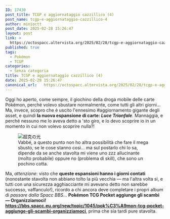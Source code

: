 ```yaml
---
ID: 17430
post_title: TCGP e aggiornataggio cazzillico (4)
post_name: tcgp-e-aggiornataggio-cazzillico-4
author: minioctt
post_date: 2025-02-28 15:26:47
layout: post
link: >
  https://octospacc.altervista.org/2025/02/28/tcgp-e-aggiornataggio-cazzillico-4/
published: true
tags:
  - Pokémon
  - TCGP
categories:
  - Senza categoria
title: TCGP e aggiornataggio cazzillico (4)
date: 2025-02-28 15:26:47
canonical_url:   https://octospacc.altervista.org/2025/02/28/tcgp-e-aggiornataggio-cazzillico-4/
---
```

<!-- wp:paragraph -->
<p>Oggi ho aperto, come sempre, il giochino della droga mobile delle carte Pokémon, perché volevo sbustare normalmente, come tutti gli altri giorni... Ma, invece, scopro che è uscito l'ennesimo #aggiornamento gigante degli asset, e quindi <strong>la nuova espansione di carte: </strong><strong><em>Luce Trionfale</em></strong>. Mannaggia, e perché nessuno me lo aveva detto a 'sto giro, e lo devo scoprire io in un momento in cui non volevo scoprire nulla?!</p>
<!-- /wp:paragraph -->

<!-- wp:paragraph -->
<p></p>
<!-- /wp:paragraph -->

<!-- wp:image {"id":17429,"sizeSlug":"large","linkDestination":"none"} -->
<figure class="wp-block-image size-large"><img src="{{site.cdnurl}}/assets/uploads/2025/02/img_20250228_1438222440029581063703254-810x1440.jpg" alt="超克の光" class="wp-image-17429"/><figcaption class="wp-element-caption">Vabbé, a questo punto non ho altra possibilità che fare il mega sbusto, se le cose stanno così… ma sul postarlo chi lo sa, dipende da se anche stavolta mi viene uno zzz allucinante (molto probabile) oppure no (problema di skill), che sono un pochino cotta.</figcaption></figure>
<!-- /wp:image -->

<!-- wp:paragraph -->
<p></p>
<!-- /wp:paragraph -->

<!-- wp:paragraph -->
<p>Ma, <em>attenzione</em>: visto che <strong>queste espansioni hanno i giorni contati</strong> (nonostante stavolta non abbiano tolto la più vecchia — ma l'altra volta si, e tutti con una sicurezza agghiacciante mi avevano detto non sarebbe successo, vaffanculo!), ricordo a chi ancora deve completare i propri album di <em>passare dalla Spacc BBS...</em> <strong>Pokémon TCG Pocket aggiunge gli scambi — Organizziamoci! </strong><strong><a href="https://bbs.spacc.eu.org/new/topic/1045/pok%C3%A9mon-tcg-pocket-aggiunge-gli-scambi-organizziamoci">https://bbs.spacc.eu.org/new/topic/1045/pok%C3%A9mon-tcg-pocket-aggiunge-gli-scambi-organizziamoci</a></strong>, prima che sia tardi pure stavolta.</p>
<!-- /wp:paragraph -->